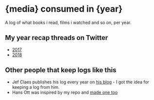 # {media} consumed in {year}

A log of what books i read, films i watched and so on, per year.



## My year recap threads on Twitter

- [2017](https://twitter.com/tinydroptest2/status/947413305160806400)
- [2018](https://twitter.com/tinydroptest2/status/1079481645072297984)


## Other people that keep logs like this

- Jef Claes publishes his log every year on [his blog](http://www.jefclaes.be/2016/01/consumed-in-2015.html) - I got the idea for keeping a log from him.
- Hans Ott was inspired by my repo and [made one too](https://github.com/hansott/consumed-in/)
